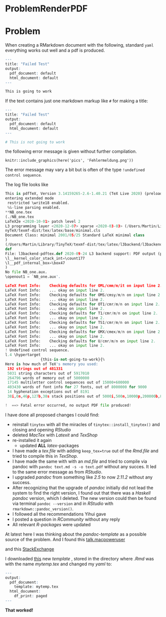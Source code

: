 # ProblemRenderPDF


# Problem

When creating a RMarkdown document with the following, standard `yaml` everything works out well and a pdf is produced.

```r
---
title: "Failed Test"
output:
  pdf_document: default
  html_document: default
---

This is going to work
```

If the text contains just one markdown markup like `#` for making a title:

```r
---
title: "Failed Test"
output:
  pdf_document: default
  html_document: default
---

# This is not going to work
```

the following error message is given without further compilation.

```{r}
knitr::include_graphics(here('pics', 'Fehlermeldung.png'))
```


The error message may vary a bit but is often of the type `!undefined control sequence`.

The log file looks like

```python
This is pdfTeX, Version 3.14159265-2.6-1.40.21 (TeX Live 2020) (preloaded format=pdflatex 2020.12.10)  15 DEC 2020 18:42
entering extended mode
 restricted \write18 enabled.
 %&-line parsing enabled.
**NB_one.tex
(./NB_one.tex
LaTeX2e <2020-10-01> patch level 2
L3 programming layer <2020-12-07> xparse <2020-03-03> (/Users/Martin/Library/Ti
nyTeX/texmf-dist/tex/latex/base/minimal.cls
Document Class: minimal 2001/05/25 Standard LaTeX minimal class
)
(/Users/Martin/Library/TinyTeX/texmf-dist/tex/latex/l3backend/l3backend-pdftex.
def
File: l3backend-pdftex.def 2020-09-24 L3 backend support: PDF output (pdfTeX)
\l__kernel_color_stack_int=\count177
\l__pdf_internal_box=\box47
)
No file NB_one.aux.
\openout1 = `NB_one.aux'.

LaTeX Font Info:    Checking defaults for OML/cmm/m/it on input line 2.
LaTeX Font Info:    ... okay on input line 2.
LaTeX Font Info:    Checking defaults for OMS/cmsy/m/n on input line 2.
LaTeX Font Info:    ... okay on input line 2.
LaTeX Font Info:    Checking defaults for OT1/cmr/m/n on input line 2.
LaTeX Font Info:    ... okay on input line 2.
LaTeX Font Info:    Checking defaults for T1/cmr/m/n on input line 2.
LaTeX Font Info:    ... okay on input line 2.
LaTeX Font Info:    Checking defaults for TS1/cmr/m/n on input line 2.
LaTeX Font Info:    ... okay on input line 2.
LaTeX Font Info:    Checking defaults for OMX/cmex/m/n on input line 2.
LaTeX Font Info:    ... okay on input line 2.
LaTeX Font Info:    Checking defaults for U/cmr/m/n on input line 2.
LaTeX Font Info:    ... okay on input line 2.
! Undefined control sequence.
l.4 \hypertarget
                {this-is-not-going-to-work}{% 
Here is how much of TeX's memory you used:
 192 strings out of 481331
 5031 string characters out of 5917010
 264796 words of memory out of 5000000
 17145 multiletter control sequences out of 15000+600000
 403430 words of font info for 27 fonts, out of 8000000 for 9000
 14 hyphenation exceptions out of 8191
 38i,0n,46p,127b,38s stack positions out of 5000i,500n,10000p,200000b,80000s

!  ==> Fatal error occurred, no output PDF file produced!
```

I have done all proposed changes I could find:

+ reinstall `tinytex` with all the miracles of `tinytex::install_tinytex()`  and closing and opening _RStudio_
+ deleted _MacTex_ with _Latexit_ and _TexShop_
+ re-installed it again
  + updated **ALL** _latex_-packages
+ I have made a _tex.file_ with adding `keep_tex=true` out of the _Rmd.file_ and tried to compile this in _TexShop_.
+ I have made the same with with an _md.file_ and tried to compile via pandoc with `pandoc text.md -s -o text.pdf` without any succes. It led to the same error message as from _RStudio_.
+ I upgraded _pandoc_ from something like _2.5_ to now _2.11.2_ without any success.
+ After recognizing that the upgrade of _pandoc_ initially did not lead the system to find the right version, I found out that there was a _Haskell pandoc_ version, which I deleted. The new version could then be found via terminal `pandoc --version` and in _RStudio_ with `rmarkdown::pandoc_version()`.
+ I followed all the recommendations Yihui gave 
+ I posted a question in _RCommunity_ without any reply
+ All relevant _R-packages_ were updated

At latest here I was thinking about the _pandoc-template_ as a possible source of the problem.
And I found this [talk.macpoweruser](https://talk.macpowerusers.com/t/workflow-automatically-convert-markdown-to-pdf-pandoc-latex-hazel/15506/11)

and  this [StackExchange](https://tex.stackexchange.com/questions/257418/error-tightlist-converting-md-file-into-pdf-using-pandoc)

I downloaded [this](https://raw.githubusercontent.com/jgm/pandoc-templates/master/default.latex) new _template_ , stored in the directory where _.Rmd_ was with the name _mytemp.tex_ and changed my _yaml_ to:

```r
---
output: 
  pdf_document:
    template: mytemp.tex
  html_document:
    df_print: paged
---
```


<b> That worked!</b>
